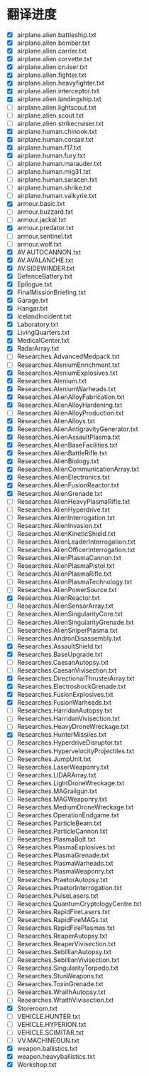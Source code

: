 翻译进度
========

* [x] airplane.alien.battleship.txt
* [x] airplane.alien.bomber.txt
* [x] airplane.alien.carrier.txt
* [x] airplane.alien.corvette.txt
* [x] airplane.alien.cruiser.txt
* [x] airplane.alien.fighter.txt
* [x] airplane.alien.heavyfighter.txt
* [x] airplane.alien.interceptor.txt
* [x] airplane.alien.landingship.txt
* [ ] airplane.alien.lightscout.txt
* [ ] airplane.alien.scout.txt
* [ ] airplane.alien.strikecruiser.txt
* [x] airplane.human.chinook.txt
* [x] airplane.human.corsair.txt
* [x] airplane.human.f17.txt
* [x] airplane.human.fury.txt
* [ ] airplane.human.marauder.txt
* [ ] airplane.human.mig31.txt
* [ ] airplane.human.saracen.txt
* [ ] airplane.human.shrike.txt
* [ ] airplane.human.valkyrie.txt
* [x] armour.basic.txt
* [ ] armour.buzzard.txt
* [ ] armour.jackal.txt
* [x] armour.predator.txt
* [ ] armour.sentinel.txt
* [ ] armour.wolf.txt
* [x] AV.AUTOCANNON.txt
* [x] AV.AVALANCHE.txt
* [x] AV.SIDEWINDER.txt
* [x] DefenceBattery.txt
* [x] Epilogue.txt
* [x] FinalMissionBriefing.txt
* [x] Garage.txt
* [x] Hangar.txt
* [x] IcelandIncident.txt
* [x] Laboratory.txt
* [x] LivingQuarters.txt
* [x] MedicalCenter.txt
* [x] RadarArray.txt
* [ ] Researches.AdvancedMedpack.txt
* [ ] Researches.AleniumEnrichment.txt
* [x] Researches.AleniumExplosives.txt
* [x] Researches.Alenium.txt
* [x] Researches.AleniumWarheads.txt
* [x] Researches.AlienAlloyFabrication.txt
* [x] Researches.AlienAlloyHardening.txt
* [ ] Researches.AlienAlloyProduction.txt
* [x] Researches.AlienAlloys.txt
* [x] Researches.AlienAntigravityGenerator.txt
* [x] Researches.AlienAssaultPlasma.txt
* [x] Researches.AlienBaseFacilities.txt
* [x] Researches.AlienBattleRifle.txt
* [x] Researches.AlienBiology.txt
* [x] Researches.AlienCommunicationArray.txt
* [x] Researches.AlienElectronics.txt
* [x] Researches.AlienFusionReactor.txt
* [x] Researches.AlienGrenade.txt
* [ ] Researches.AlienHeavyPlasmaRifle.txt
* [ ] Researches.AlienHyperdrive.txt
* [ ] Researches.AlienInterrogation.txt
* [ ] Researches.AlienInvasion.txt
* [ ] Researches.AlienKineticShield.txt
* [ ] Researches.AlienLeaderInterrogation.txt
* [ ] Researches.AlienOfficerInterrogation.txt
* [ ] Researches.AlienPlasmaCannon.txt
* [ ] Researches.AlienPlasmaPistol.txt
* [ ] Researches.AlienPlasmaRifle.txt
* [ ] Researches.AlienPlasmaTechnology.txt
* [ ] Researches.AlienPowerSource.txt
* [x] Researches.AlienReactor.txt
* [ ] Researches.AlienSensorArray.txt
* [ ] Researches.AlienSingularityCore.txt
* [ ] Researches.AlienSingularityGrenade.txt
* [ ] Researches.AlienSniperPlasma.txt
* [ ] Researches.AndronDisassembly.txt
* [x] Researches.AssaultShield.txt
* [x] Researches.BaseUpgrade.txt
* [ ] Researches.CaesanAutopsy.txt
* [ ] Researches.CaesanVivisection.txt
* [x] Researches.DirectionalThrusterArray.txt
* [x] Researches.ElectroshockGrenade.txt
* [x] Researches.FusionExplosives.txt
* [x] Researches.FusionWarheads.txt
* [ ] Researches.HarridanAutopsy.txt
* [ ] Researches.HarridanVivisection.txt
* [ ] Researches.HeavyDroneWreckage.txt
* [x] Researches.HunterMissiles.txt
* [ ] Researches.HyperdriveDisruptor.txt
* [ ] Researches.HypervelocityProjectiles.txt
* [ ] Researches.JumpUnit.txt
* [ ] Researches.LaserWeaponry.txt
* [ ] Researches.LIDARArray.txt
* [ ] Researches.LightDroneWreckage.txt
* [ ] Researches.MAGrailgun.txt
* [ ] Researches.MAGWeaponry.txt
* [ ] Researches.MediumDroneWreckage.txt
* [ ] Researches.OperationEndgame.txt
* [ ] Researches.ParticleBeam.txt
* [ ] Researches.ParticleCannon.txt
* [ ] Researches.PlasmaBolt.txt
* [ ] Researches.PlasmaExplosives.txt
* [ ] Researches.PlasmaGrenade.txt
* [ ] Researches.PlasmaWarheads.txt
* [ ] Researches.PlasmaWeaponry.txt
* [ ] Researches.PraetorAutopsy.txt
* [ ] Researches.PraetorInterrogation.txt
* [ ] Researches.PulseLasers.txt
* [ ] Researches.QuantumCryptologyCentre.txt
* [ ] Researches.RapidFireLasers.txt
* [ ] Researches.RapidFireMAGs.txt
* [ ] Researches.RapidFirePlasmas.txt
* [ ] Researches.ReaperAutopsy.txt
* [ ] Researches.ReaperVivisection.txt
* [ ] Researches.SebillianAutopsy.txt
* [ ] Researches.SebillianVivisection.txt
* [ ] Researches.SingularityTorpedo.txt
* [ ] Researches.StunWeapons.txt
* [ ] Researches.ToxinGrenade.txt
* [ ] Researches.WraithAutopsy.txt
* [ ] Researches.WraithVivisection.txt
* [x] Storeroom.txt
* [ ] VEHICLE.HUNTER.txt
* [ ] VEHICLE.HYPERION.txt
* [ ] VEHICLE.SCIMITAR.txt
* [ ] VV.MACHINEGUN.txt
* [x] weapon.ballistics.txt
* [x] weapon.heavyballistics.txt
* [x] Workshop.txt
